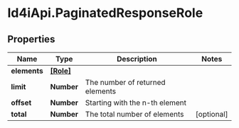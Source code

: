 # Id4iApi.PaginatedResponseRole

## Properties
Name | Type | Description | Notes
------------ | ------------- | ------------- | -------------
**elements** | [**[Role]**](Role.md) |  | 
**limit** | **Number** | The number of returned elements | 
**offset** | **Number** | Starting with the n-th element | 
**total** | **Number** | The total number of elements | [optional] 


